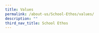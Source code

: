 ```yaml
---
title: Values
permalink: /about-us/School-Ethos/values/
description: ""
third_nav_title: School Ethos
---
```

